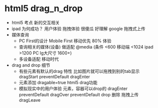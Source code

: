 # html5 drag_n_drop

- html5 考点
   新的交互相关
- ipad 为何成功？
   用户体验 拖拽体验  很傻瓜 好理解
   google 拖拽式上传
- 媒体查询
   - PC First的设计
       Mobile First 移动优先  80% 体验  
   - 查询相关的媒体(设备) 做适配
       @media (条件 <600 移动端 <1024 ipad  >1200 PC lg大尺寸 1600+)
   - 多设备适配 移动时代
- drag and drop 细节
   - 有些元素有默认的drag 特性
   比如图片就可以拖拽到别的tab显示
   dragStart preventDefault
   dragEnter
   - 元素添加 dragable=true   html5 drag功能
   - 模拟现实中的用户体验  元素，容器可以drop的
   dragEnter preventDefault
   dragOver preventDefault
   drop 删除 拖拽上传
   dragLeave